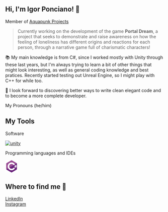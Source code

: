 ## Hi, I'm Igor Ponciano! 👋

Member of [Aquapunk Projects](https://linktr.ee/aquapunkprojects) <br>
> Currently working on the development of the game **Portal Dream**, a project that seeks to demonstrate and raise awareness on how the feeling of loneliness has different origins and reactions for each person, through a narrative game full of charismatic characters!

📚 My main knowledge is from C#, since I worked mostly with Unity through these last years, but I'm always trying to learn a bit of other things that might look interesting, as well as general coding knowledge and best pratices. Recently started testing out Unreal Engine, so I might play with C++ for while too.

📝 I look forward to discovering better ways to write clean elegant code and to become a more complete developer.

My Pronouns (he/him)

## My Tools

Software

<a href="https://unity.com/" target="_blank" rel="noreferrer"> <img src="https://www.vectorlogo.zone/logos/unity3d/unity3d-icon.svg" alt="unity" width="40" height="40"/> </a> </p>

Programming languages and IDEs
<p align="left"> <a href="https://www.w3schools.com/cs/" target="_blank" rel="noreferrer"> <img src="https://raw.githubusercontent.com/devicons/devicon/master/icons/csharp/csharp-original.svg" alt="csharp" width="40" height="40"/> </a> 
  
  

## Where to find me 👀

[LinkedIn](https://br.linkedin.com/in/igor-ponciano-0b866520b?original_referer=) <br>
[Instagram](https://www.instagram.com/igorponciano_dev/) <br>
